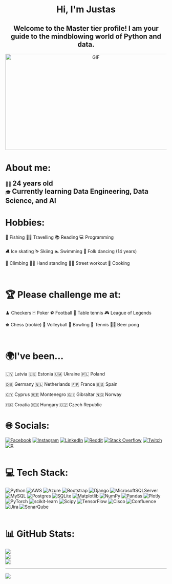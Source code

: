 <h1 align="center">Hi, I'm Justas</h1>
<h2 align="center">Welcome to the Master tier profile! I am your guide to the mindblowing world of Python and data.</h2>
<p align="center">
  <img src="https://d112y698adiu2z.cloudfront.net/photos/production/software_thumbnail_photos/002/623/708/datas/medium.gif" width="550" height="300" alt="GIF" />
</p>

<h1 align="left">About me:</h1>
<p align="left">
    👨‍🎓 <strong style="font-size: 1.5em;">24 years old</strong><br>
    🎓 <strong style="font-size: 1.5em;">Currently learning Data Engineering, Data Science, and AI</strong>
</p>
<h1 align="left">Hobbies:</h1>

🎣 Fishing          🚶‍♂️ Travelling     📚 Reading        💻 Programming</p>
⛸️ Ice skating     ⛷️ Skiing          🏊 Swimming       💃 Folk dancing (14 years)</p>
🧗 Climbing        🤸‍♂️ Hand standing  🏋️‍♂️ Street workout  🍳 Cooking</p>
</p>
<br>

<h1 align="left">🏆 Please challenge me at:</h1>
 ♟️ Checkers         🃏 Poker           ⚽ Football     🏓 Table tennis     🎮 League of Legends  </p>
 ♚ Chess (rookie)   🏐 Volleyball      🎳 Bowling      🎾 Tennis           🍺🏓 Beer pong  </p>
<br>
  
<h1 align="left">🌍I've been...</h1>

 🇱🇻 Latvia    🇪🇪 Estonia      🇺🇦 Ukraine      🇵🇱 Poland</p>
 🇩🇪 Germany   🇳🇱 Netherlands  🇫🇷 France       🇪🇸 Spain  </p>
 🇨🇾 Cyprus    🇲🇪 Montenegro   🇬🇮 Gibraltar    🇳🇴 Norway</p>
 🇭🇷 Croatia   🇭🇺 Hungary      🇨🇿 Czech Republic </p>

<h1 align="left"</h1>
  
# 🌐 Socials:
[![Facebook](https://img.shields.io/badge/Facebook-%231877F2.svg?logo=Facebook&logoColor=white)](https://facebook.com/justas.vasiljevas) [![Instagram](https://img.shields.io/badge/Instagram-%23E4405F.svg?logo=Instagram&logoColor=white)](https://instagram.com/justelizs) [![LinkedIn](https://img.shields.io/badge/LinkedIn-%230077B5.svg?logo=linkedin&logoColor=white)](https://linkedin.com/in/justas-vasiljevas-285233184) [![Reddit](https://img.shields.io/badge/Reddit-%23FF4500.svg?logo=Reddit&logoColor=white)](https://reddit.com/user/justaxas1) [![Stack Overflow](https://img.shields.io/badge/-Stackoverflow-FE7A16?logo=stack-overflow&logoColor=white)](https://stackoverflow.com/users/18417938) [![Twitch](https://img.shields.io/badge/Twitch-%239146FF.svg?logo=Twitch&logoColor=white)](https://twitch.tv/justazs) [![X](https://img.shields.io/badge/X-black.svg?logo=X&logoColor=white)](https://x.com/justzasz) 
<br><br>

# 💻 Tech Stack:
![Python](https://img.shields.io/badge/python-3670A0?style=for-the-badge&logo=python&logoColor=ffdd54) ![AWS](https://img.shields.io/badge/AWS-%23FF9900.svg?style=for-the-badge&logo=amazon-aws&logoColor=white) ![Azure](https://img.shields.io/badge/azure-%230072C6.svg?style=for-the-badge&logo=microsoftazure&logoColor=white) ![Bootstrap](https://img.shields.io/badge/bootstrap-%238511FA.svg?style=for-the-badge&logo=bootstrap&logoColor=white) ![Django](https://img.shields.io/badge/django-%23092E20.svg?style=for-the-badge&logo=django&logoColor=white) ![MicrosoftSQLServer](https://img.shields.io/badge/Microsoft%20SQL%20Server-CC2927?style=for-the-badge&logo=microsoft%20sql%20server&logoColor=white) ![MySQL](https://img.shields.io/badge/mysql-%2300000f.svg?style=for-the-badge&logo=mysql&logoColor=white) ![Postgres](https://img.shields.io/badge/postgres-%23316192.svg?style=for-the-badge&logo=postgresql&logoColor=white) ![SQLite](https://img.shields.io/badge/sqlite-%2307405e.svg?style=for-the-badge&logo=sqlite&logoColor=white) ![Matplotlib](https://img.shields.io/badge/Matplotlib-%23ffffff.svg?style=for-the-badge&logo=Matplotlib&logoColor=black) ![NumPy](https://img.shields.io/badge/numpy-%23013243.svg?style=for-the-badge&logo=numpy&logoColor=white) ![Pandas](https://img.shields.io/badge/pandas-%23150458.svg?style=for-the-badge&logo=pandas&logoColor=white) ![Plotly](https://img.shields.io/badge/Plotly-%233F4F75.svg?style=for-the-badge&logo=plotly&logoColor=white) ![PyTorch](https://img.shields.io/badge/PyTorch-%23EE4C2C.svg?style=for-the-badge&logo=PyTorch&logoColor=white) ![scikit-learn](https://img.shields.io/badge/scikit--learn-%23F7931E.svg?style=for-the-badge&logo=scikit-learn&logoColor=white) ![Scipy](https://img.shields.io/badge/SciPy-%230C55A5.svg?style=for-the-badge&logo=scipy&logoColor=%white) ![TensorFlow](https://img.shields.io/badge/TensorFlow-%23FF6F00.svg?style=for-the-badge&logo=TensorFlow&logoColor=white) ![Cisco](https://img.shields.io/badge/cisco-%23049fd9.svg?style=for-the-badge&logo=cisco&logoColor=black) ![Confluence](https://img.shields.io/badge/confluence-%23172BF4.svg?style=for-the-badge&logo=confluence&logoColor=white) ![Jira](https://img.shields.io/badge/jira-%230A0FFF.svg?style=for-the-badge&logo=jira&logoColor=white) ![SonarQube](https://img.shields.io/badge/SonarQube-black?style=for-the-badge&logo=sonarqube&logoColor=4E9BCD)
<br><br>
# 📊 GitHub Stats:
![](https://github-readme-stats.vercel.app/api?username=juscius&theme=dark&hide_border=true&include_all_commits=true&count_private=true)<br/>
![](https://github-readme-streak-stats.herokuapp.com/?user=juscius&theme=dark&hide_border=true)<br/>
![](https://github-readme-stats.vercel.app/api/top-langs/?username=juscius&theme=dark&hide_border=true&include_all_commits=true&count_private=true&layout=compact)

---
[![](https://visitcount.itsvg.in/api?id=juscius&icon=0&color=0)](https://visitcount.itsvg.in)

<!-- Proudly created with GPRM ( https://gprm.itsvg.in ) -->

